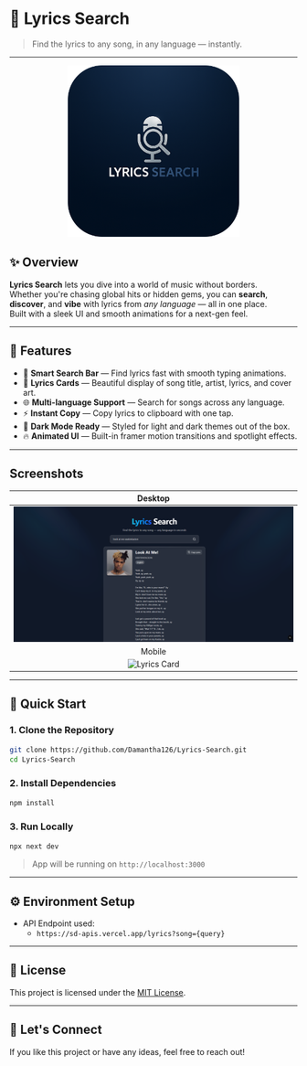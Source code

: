 
# 🎵 Lyrics Search

> Find the lyrics to any song, in any language — instantly.

---

<p align="center">
  <a href="https://github.com/Damantha126">
        <img src="https://github.com/Damantha126/Lyrics-Search/blob/main/public/logo.png" alt="lyrics-search" width="300">
    </a>
</p>

## ✨ Overview

**Lyrics Search** lets you dive into a world of music without borders.  
Whether you're chasing global hits or hidden gems, you can **search**, **discover**, and **vibe** with lyrics from *any language* — all in one place.  
Built with a sleek UI and smooth animations for a next-gen feel.

---


## 🚀 Features

- 🔎 **Smart Search Bar** — Find lyrics fast with smooth typing animations.
- 🎤 **Lyrics Cards** — Beautiful display of song title, artist, lyrics, and cover art.
- 🌐 **Multi-language Support** — Search for songs across any language.
- ⚡ **Instant Copy** — Copy lyrics to clipboard with one tap.
- 🎨 **Dark Mode Ready** — Styled for light and dark themes out of the box.
- 🔥 **Animated UI** — Built-in framer motion transitions and spotlight effects.

---

## Screenshots

| Desktop |
|:---:|
| ![Search Bar](https://github.com/Damantha126/Lyrics-Search/blob/main/public/screenshot.png) |
| Mobile |
| ![Lyrics Card](phttps://github.com/Damantha126/Lyrics-Search/blob/main/public/screenshot1.jpg) |

---

## 🚀 Quick Start

### 1. Clone the Repository
```bash
git clone https://github.com/Damantha126/Lyrics-Search.git
cd Lyrics-Search
```

### 2. Install Dependencies
```bash
npm install
```

### 3. Run Locally
```bash
npx next dev
```

> App will be running on `http://localhost:3000`

---

## ⚙️ Environment Setup

- API Endpoint used:
  - `https://sd-apis.vercel.app/lyrics?song={query}`



---

## 📝 License

This project is licensed under the [MIT License](LICENSE).

---

## 💬 Let's Connect

If you like this project or have any ideas, feel free to reach out!

